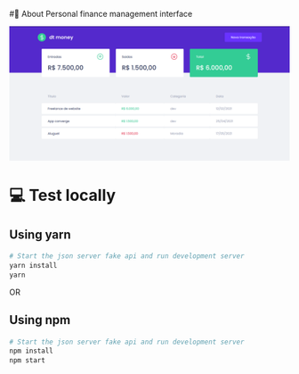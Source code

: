 #🍳 About
Personal finance management interface

![Dtmoney](./captures/web.png)

# 💻 Test locally

## Using yarn
```sh
# Start the json server fake api and run development server
yarn install
yarn
```
OR

## Using npm
```sh
# Start the json server fake api and run development server
npm install
npm start
```


